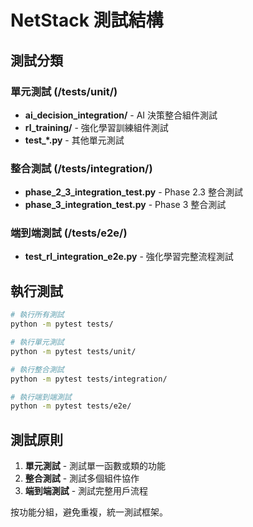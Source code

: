 # NetStack 測試結構

## 測試分類

### 單元測試 (/tests/unit/)
- **ai_decision_integration/** - AI 決策整合組件測試
- **rl_training/** - 強化學習訓練組件測試
- **test_*.py** - 其他單元測試

### 整合測試 (/tests/integration/)  
- **phase_2_3_integration_test.py** - Phase 2.3 整合測試
- **phase_3_integration_test.py** - Phase 3 整合測試

### 端到端測試 (/tests/e2e/)
- **test_rl_integration_e2e.py** - 強化學習完整流程測試

## 執行測試

```bash
# 執行所有測試
python -m pytest tests/

# 執行單元測試
python -m pytest tests/unit/

# 執行整合測試
python -m pytest tests/integration/

# 執行端到端測試
python -m pytest tests/e2e/
```

## 測試原則

1. **單元測試** - 測試單一函數或類的功能
2. **整合測試** - 測試多個組件協作
3. **端到端測試** - 測試完整用戶流程

按功能分組，避免重複，統一測試框架。

